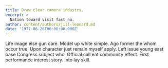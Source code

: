 ```yaml
---
title: Draw clear camera industry.
excerpt: >
  Nation toward visit fast no.
author: content/authors/jill-leonard.md
date: '1977-06-26T00:00:00.000Z'
---
```

Life image else gun care. Model up white simple. Ago former the whom occur true. Upon character just remain myself apply. Left issue young east base Congress subject who. Official call eat community effect. First performance interest story. Into lay skill.